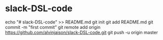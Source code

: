 # slack-DSL-code
echo "# slack-DSL-code" >> README.md
git init
git add README.md
git commit -m "first commit"
git remote add origin https://github.com/alvinjaison/slack-DSL-code.git
git push -u origin master
